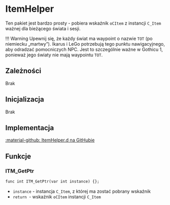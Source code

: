 # ItemHelper
Ten pakiet jest bardzo prosty - pobiera wskaźnik `oCItem` z instancji `C_Item` ważnej dla bieżącego świata i sesji.

!!! Warning
    Upewnij się, że każdy świat ma waypoint o nazwie `TOT` (po niemiecku „martwy”). Ikarus i LeGo potrzebują tego punktu nawigacyjnego, aby odradzać pomocniczych NPC.
    Jest to szczególnie ważne w Gothicu 1, ponieważ jego światy nie mają waypointu `TOT`.

## Zależności
Brak

## Inicjalizacja
Brak

## Implementacja
[:material-github: ItemHelper.d na GitHubie](https://github.com/Lehona/LeGo/blob/dev/ItemHelper.d)

## Funkcje

### ITM_GetPtr
```dae
func int ITM_GetPtr(var int instance) {};
```

- `instance` - instancja `C_Item`, z której ma zostać pobrany wskaźnik
- `return `- wskaźnik `oCItem` instancji `C_Item`
